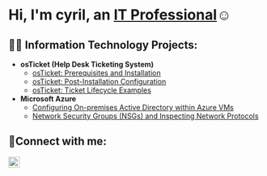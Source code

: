 <h1>Hi, I'm cyril, an <a href="https://linkedin.com/in/cyril">IT Professional</a>☺</h1>

<h2>👨‍💻 Information Technology Projects:</h2>

- <b>osTicket (Help Desk Ticketing System)</b>
  - [osTicket: Prerequisites and Installation](https://github.com/cyril-dery/osticket-prereqs)
  - [osTicket: Post-Installation Configuration](https://github.com/cyril-dery/post-install-config)
  - [osTicket: Ticket Lifecycle Examples](https://github.com/cyril-dery/ticket-lifecycle)
- <b>Microsoft Azure</b>
  - [Configuring On-premises Active Directory within Azure VMs](https://github.com/cyril-dery/configure-ad)
  - [Network Security Groups (NSGs) and Inspecting Network Protocols](https://github.com/cyril-dery/azure-network-protocols)

<h2>🤳Connect with me:</h2>


[<img align="left" alt="cyril | LinkedIn" width="22px" src="https://cdn.jsdelivr.net/npm/simple-icons@v3/icons/linkedin.svg" />][linkedin]



[linkedin]: https://linkedin.com/in/cyril


